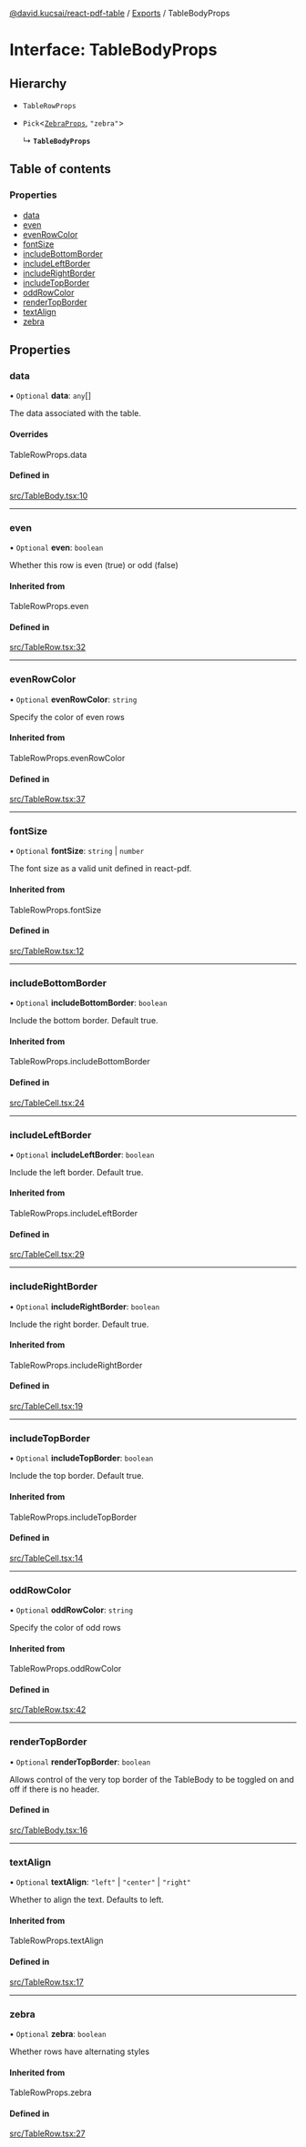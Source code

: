 [@david.kucsai/react-pdf-table](../README.md) / [Exports](../modules.md) / TableBodyProps

# Interface: TableBodyProps

## Hierarchy

- `TableRowProps`

- `Pick`<[`ZebraProps`](ZebraProps.md), ``"zebra"``\>

  ↳ **`TableBodyProps`**

## Table of contents

### Properties

- [data](TableBodyProps.md#data)
- [even](TableBodyProps.md#even)
- [evenRowColor](TableBodyProps.md#evenrowcolor)
- [fontSize](TableBodyProps.md#fontsize)
- [includeBottomBorder](TableBodyProps.md#includebottomborder)
- [includeLeftBorder](TableBodyProps.md#includeleftborder)
- [includeRightBorder](TableBodyProps.md#includerightborder)
- [includeTopBorder](TableBodyProps.md#includetopborder)
- [oddRowColor](TableBodyProps.md#oddrowcolor)
- [renderTopBorder](TableBodyProps.md#rendertopborder)
- [textAlign](TableBodyProps.md#textalign)
- [zebra](TableBodyProps.md#zebra)

## Properties

### data

• `Optional` **data**: `any`[]

The data associated with the table.

#### Overrides

TableRowProps.data

#### Defined in

[src/TableBody.tsx:10](https://github.com/mohan-bitla/react-pdf-table/blob/311c211/src/TableBody.tsx#L10)

___

### even

• `Optional` **even**: `boolean`

Whether this row is even (true) or odd (false)

#### Inherited from

TableRowProps.even

#### Defined in

[src/TableRow.tsx:32](https://github.com/mohan-bitla/react-pdf-table/blob/311c211/src/TableRow.tsx#L32)

___

### evenRowColor

• `Optional` **evenRowColor**: `string`

Specify the color of even rows

#### Inherited from

TableRowProps.evenRowColor

#### Defined in

[src/TableRow.tsx:37](https://github.com/mohan-bitla/react-pdf-table/blob/311c211/src/TableRow.tsx#L37)

___

### fontSize

• `Optional` **fontSize**: `string` \| `number`

The font size as a valid unit defined in react-pdf.

#### Inherited from

TableRowProps.fontSize

#### Defined in

[src/TableRow.tsx:12](https://github.com/mohan-bitla/react-pdf-table/blob/311c211/src/TableRow.tsx#L12)

___

### includeBottomBorder

• `Optional` **includeBottomBorder**: `boolean`

Include the bottom border. Default true.

#### Inherited from

TableRowProps.includeBottomBorder

#### Defined in

[src/TableCell.tsx:24](https://github.com/mohan-bitla/react-pdf-table/blob/311c211/src/TableCell.tsx#L24)

___

### includeLeftBorder

• `Optional` **includeLeftBorder**: `boolean`

Include the left border. Default true.

#### Inherited from

TableRowProps.includeLeftBorder

#### Defined in

[src/TableCell.tsx:29](https://github.com/mohan-bitla/react-pdf-table/blob/311c211/src/TableCell.tsx#L29)

___

### includeRightBorder

• `Optional` **includeRightBorder**: `boolean`

Include the right border. Default true.

#### Inherited from

TableRowProps.includeRightBorder

#### Defined in

[src/TableCell.tsx:19](https://github.com/mohan-bitla/react-pdf-table/blob/311c211/src/TableCell.tsx#L19)

___

### includeTopBorder

• `Optional` **includeTopBorder**: `boolean`

Include the top border. Default true.

#### Inherited from

TableRowProps.includeTopBorder

#### Defined in

[src/TableCell.tsx:14](https://github.com/mohan-bitla/react-pdf-table/blob/311c211/src/TableCell.tsx#L14)

___

### oddRowColor

• `Optional` **oddRowColor**: `string`

Specify the color of odd rows

#### Inherited from

TableRowProps.oddRowColor

#### Defined in

[src/TableRow.tsx:42](https://github.com/mohan-bitla/react-pdf-table/blob/311c211/src/TableRow.tsx#L42)

___

### renderTopBorder

• `Optional` **renderTopBorder**: `boolean`

Allows control of the very top border of the TableBody to be toggled on and off
if there is no header.

#### Defined in

[src/TableBody.tsx:16](https://github.com/mohan-bitla/react-pdf-table/blob/311c211/src/TableBody.tsx#L16)

___

### textAlign

• `Optional` **textAlign**: ``"left"`` \| ``"center"`` \| ``"right"``

Whether to align the text. Defaults to left.

#### Inherited from

TableRowProps.textAlign

#### Defined in

[src/TableRow.tsx:17](https://github.com/mohan-bitla/react-pdf-table/blob/311c211/src/TableRow.tsx#L17)

___

### zebra

• `Optional` **zebra**: `boolean`

Whether rows have alternating styles

#### Inherited from

TableRowProps.zebra

#### Defined in

[src/TableRow.tsx:27](https://github.com/mohan-bitla/react-pdf-table/blob/311c211/src/TableRow.tsx#L27)

